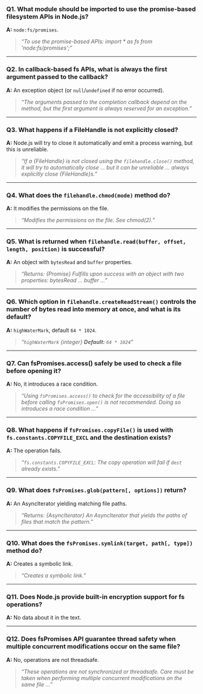 ### Q1. What module should be imported to use the promise-based filesystem APIs in Node.js?  
**A:** `node:fs/promises`.  
> *“To use the promise-based APIs: import * as fs from 'node:fs/promises';”*  

---

### Q2. In callback-based fs APIs, what is always the first argument passed to the callback?  
**A:** An exception object (or `null`/`undefined` if no error occurred).  
> *“The arguments passed to the completion callback depend on the method, but the first argument is always reserved for an exception.”*  

---

### Q3. What happens if a FileHandle is not explicitly closed?  
**A:** Node.js will try to close it automatically and emit a process warning, but this is unreliable.  
> *“If a {FileHandle} is not closed using the `filehandle.close()` method, it will try to automatically close … but it can be unreliable … always explicitly close {FileHandle}s.”*  

---

### Q4. What does the `filehandle.chmod(mode)` method do?  
**A:** It modifies the permissions on the file.  
> *“Modifies the permissions on the file. See chmod(2).”*  

---

### Q5. What is returned when `filehandle.read(buffer, offset, length, position)` is successful?  
**A:** An object with `bytesRead` and `buffer` properties.  
> *“Returns: {Promise} Fulfills upon success with an object with two properties: bytesRead … buffer …”*  

---

### Q6. Which option in `filehandle.createReadStream()` controls the number of bytes read into memory at once, and what is its default?  
**A:** `highWaterMark`, default `64 * 1024`.  
> *“`highWaterMark` {integer} **Default:** `64 * 1024`”*  

---

### Q7. Can fsPromises.access() safely be used to check a file before opening it?  
**A:** No, it introduces a race condition.  
> *“Using `fsPromises.access()` to check for the accessibility of a file before calling `fsPromises.open()` is not recommended. Doing so introduces a race condition …”*  

---

### Q8. What happens if `fsPromises.copyFile()` is used with `fs.constants.COPYFILE_EXCL` and the destination exists?  
**A:** The operation fails.  
> *“`fs.constants.COPYFILE_EXCL`: The copy operation will fail if `dest` already exists.”*  

---

### Q9. What does `fsPromises.glob(pattern[, options])` return?  
**A:** An AsyncIterator yielding matching file paths.  
> *“Returns: {AsyncIterator} An AsyncIterator that yields the paths of files that match the pattern.”*  

---

### Q10. What does the `fsPromises.symlink(target, path[, type])` method do?  
**A:** Creates a symbolic link.  
> *“Creates a symbolic link.”*  

---

### Q11. Does Node.js provide built-in encryption support for fs operations?  
**A:** No data about it in the text.  

---

### Q12. Does fsPromises API guarantee thread safety when multiple concurrent modifications occur on the same file?  
**A:** No, operations are not threadsafe.  
> *“These operations are not synchronized or threadsafe. Care must be taken when performing multiple concurrent modifications on the same file …”*  
